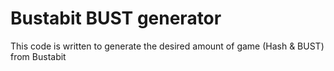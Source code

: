 # Bustabit BUST generator
This code is written to generate the desired amount of game (Hash &amp; BUST) from Bustabit
